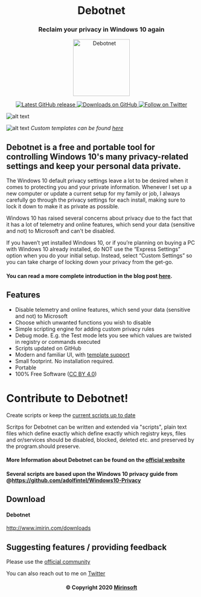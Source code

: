 <h1 align="center"> Debotnet </h1>
<h3 align="center"> Reclaim your privacy in Windows 10 again</h3>

<p align="center">
<a href="https://github.com/Mirinsoft/Debotnet" target="_blank">
<img align="center" alt="Debotnet" src="https://github.com/Mirinsoft/Debotnet/raw/master/debotnet.png" width="150" height="150" />
</a>
</p>

<p align="center">
 
<a href="https://github.com/Mirinsoft/Debotnet/releases/latest" target="_blank">
 <img alt="Latest GitHub release" src="https://img.shields.io/github/release/mirinsoft/debotnet.svg" />
</a>
<a href="https://github.com/Mirinsoft/Debotnet/releases" target="_blank">
 <img alt="Downloads on GitHub" src="https://img.shields.io/github/downloads/Mirinsoft/debotnet/total.svg?style=flat-square" />
</a>
<a href="https://twitter.com/Mirinsoft" target="_blank">
 <img alt="Follow on Twitter" src="https://img.shields.io/twitter/follow/Mirinsoft.svg?label=Follow" />
</a>
</p>

![alt text](https://www.mirinsoft.com/images/news/debotnet-intro.png)

![alt text](https://www.mirinsoft.com/images/news/debotnet-custom-ui.png)
*Custom templates can be found [here](https://github.com/Mirinsoft/Debotnet/tree/master/templates.md)*

## Debotnet is a free and portable tool for controlling Windows 10's many privacy-related settings and keep your personal data private.

The Windows 10 default privacy settings leave a lot to be desired when it comes to protecting you and your private information. Whenever I set up a new computer or update a current setup for my family or job, I always carefully go through the privacy settings for each install, making sure to lock it down to make it as private as possible.

Windows 10 has raised several concerns about privacy due to the fact that it has a lot of telemetry and online features, which send your data (sensitive and not) to Microsoft and can't be disabled.

If you haven’t yet installed Windows 10, or if you’re planning on buying a PC with Windows 10 already installed, do NOT use the “Express Settings” option when you do your initial setup. Instead, select “Custom Settings” so you can take charge of locking down your privacy from the get-go. 

#### You can read a more complete introduction in the blog post [here](https://www.mirinsoft.com/blog/news/60-take-charge-of-locking-down-your-privacy-with-debotnet).

Features
--------
* Disable telemetry and online features, which send your data (sensitive and not) to Microsoft
* Choose which unwanted functions you wish to disable
* Simple scripting engine for adding custom privacy rules
* Debug mode. E.g. the Test mode lets you see which values are twisted in registry or commands executed
* Scripts updated on GitHub
* Modern and familiar UI, with [template support](https://github.com/Mirinsoft/Roboget/blob/master/templates/templates.md)
* Small footprint. No installation required.
* Portable
* 100% Free Software ([CC BY 4.0](https://creativecommons.org/licenses/by/4.0/))

# Contribute to Debotnet!
Create scripts or keep the [current scripts up to date](https://github.com/Mirinsoft/Debotnet/blob/master/scripts/)

Scritps for Debotnet can be written and extended via "scripts", plain text files which define exactly which define exactly which registry keys, files and or/services should be disabled, blocked, deleted etc. and preserved by the program.should preserve.

#### More Information about Debotnet can be found on the [official website](https://www.imirin.com)
#### Several scripts are based upon the Windows 10 privacy guide from @https://github.com/adolfintel/Windows10-Privacy

## Download 

#### Debotnet
http://www.imirin.com/downloads

## Suggesting features / providing feedback
Please use the [official community](https://www.mirinsoft.com/community)

You can also reach out to me on [Twitter](https://twitter.com/Mirinsoft)

<h4 align="center">&copy Copyright 2020 <a href="https://www.mirinsoft.com" target="_blank">Mirinsoft</a></h4>
